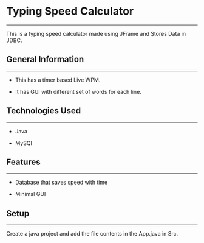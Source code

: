 <h1>Typing Speed Calculator</h1>
<hr><p>This is a typing speed calculator made using JFrame and Stores Data in JDBC.</p><h2>General Information</h2>
<hr><ul>
<li>This has a timer based Live WPM.</li>
</ul><ul>
<li>It has GUI with different set of words for each line.</li>
</ul><h2>Technologies Used</h2>
<hr><ul>
<li>Java</li>
</ul><ul>
<li>MySQl</li>
</ul><h2>Features</h2>
<hr><ul>
<li>Database that saves speed with time</li>
</ul><ul>
<li>Minimal GUI</li>
</ul><h2>Setup</h2>
<hr><p>Create a java project and add the file contents in the App.java in Src.</p>
